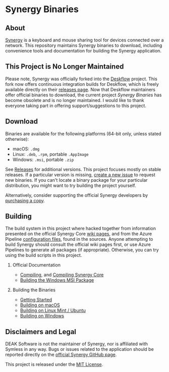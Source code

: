# Synergy Binaries

## About

[Synergy](https://github.com/symless/synergy-core) is a keyboard and mouse sharing tool for devices connected over a network. This repository maintains Synergy binaries to download, including convenience tools and documentation for building the Synergy application.

## This Project is No Longer Maintained

Please note, Synergy was officially forked into the [Deskflow](https://github.com/deskflow/deskflow) project. This fork now offers continuous integration builds for Deskflow, which is freely available directly on their [releases page](https://github.com/deskflow/deskflow/releases). Now that Deskflow maintainers offer official binaries to download, the current project _Synergy Binaries_ has become obsolete and is no longer maintained. I would like to thank everyone taking part in offering support/suggestions to this project. 

## Download

Binaries are available for the following platforms (64-bit only, unless stated otherwise):

* macOS: `.dmg`
* Linux: `.deb`, `.rpm`, portable `.AppImage`
* Windows: `.msi`, portable `.zip`

See [Releases](https://github.com/DEAKSoftware/Synergy-Binaries/releases) for additional versions. This project focuses mostly on stable releases. If a particular version is missing, [create a new issue](https://github.com/DEAKSoftware/Synergy-Binaries/issues/new/choose) to request new binaries. If you can't locate a binary package for your particular distribution, you might want to try building the project yourself.

Alternatively, consider supporting the official Synergy developers by [purchasing a copy](https://symless.com/synergy/purchase). 

## Building

The build system in this project where hacked together from information presented on the official Synergy Core [wiki pages](https://github.com/symless/synergy-core/wiki/), and from the Azure Pipeline [configuration files](https://github.com/symless/synergy-core/tree/master/CI/), found in the sources. Anyone attempting to build Synergy should consult the official wiki pages first, or use Azure Pipelines to generate all packages (if appropriate). Otherwise, you can try using the build scripts in this project.

1. Official Documentation
	* [Compiling](https://github.com/symless/synergy-core/wiki/Compiling), and [Compiling Synergy Core](https://github.com/symless/synergy-core/wiki/Compiling-Synergy-Core)
	* [Building the Windows MSI Package](https://github.com/symless/synergy-core/wiki/Building-the-Windows-MSI-Package)

2. Building the Binaries
	* [Getting Started](./Documentation/GettingStarted.md)
	* [Building on macOS](./Documentation/BuildingOnDarwin.md)
	* [Building on Linux Mint / Ubuntu](./Documentation/BuildingOnLinux.md)
	* [Building on Windows](./Documentation/BuildingOnWindows.md)

## Disclaimers and Legal

DEAK Software is not the maintainer of Synergy, nor is affiliated with Symless in any way. Bugs or issues related to the application should be reported directly on the [official Synergy GitHub page](https://github.com/symless/synergy-core).

This project is released under the [MIT License](./license.md).

